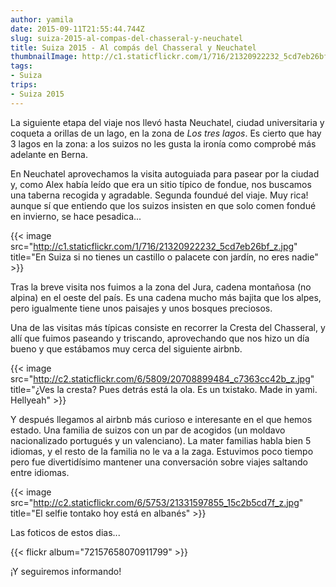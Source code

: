 ```yaml
---
author: yamila
date: 2015-09-11T21:55:44.744Z
slug: suiza-2015-al-compas-del-chasseral-y-neuchatel
title: Suiza 2015 - Al compás del Chasseral y Neuchatel
thumbnailImage: http://c1.staticflickr.com/1/716/21320922232_5cd7eb26bf_z.jpg
tags:
- Suiza
trips:
- Suiza 2015
---
```


La siguiente etapa del viaje nos llevó hasta Neuchatel, ciudad universitaria y coqueta a orillas de un lago, en la zona de <em>Los tres lagos</em>. Es cierto que hay 3 lagos en la zona: a los suizos no les gusta la ironía como comprobé más adelante en Berna.

En Neuchatel aprovechamos la visita autoguiada para pasear por la ciudad y, como Alex había leído que era un sitio típico de fondue, nos buscamos una taberna recogida y agradable. Segunda foundué del viaje. Muy rica! aunque sí que entiendo que los suizos insisten en que solo comen fondué en invierno, se hace pesadica...

{{< image src="http://c1.staticflickr.com/1/716/21320922232_5cd7eb26bf_z.jpg" title="En Suiza si no tienes un castillo o palacete con jardín, no eres nadie" >}}

Tras la breve visita nos fuimos a la zona del Jura, cadena montañosa (no alpina) en el oeste del país. Es una cadena mucho más bajita que los alpes, pero igualmente tiene unos paisajes y unos bosques preciosos.

Una de las visitas más típicas consiste en recorrer la Cresta del Chasseral, y allí que fuimos paseando y triscando, aprovechando que nos hizo un día bueno y que estábamos muy cerca del siguiente airbnb.

{{< image src="http://c2.staticflickr.com/6/5809/20708899484_c7363cc42b_z.jpg" title="¿Ves la cresta? Pues detrás está la ola. Es un txistako. Made in yami. Hellyeah" >}}

Y después llegamos al airbnb más curioso e interesante en el que hemos estado. Una familia de suizos con un par de acogidos (un moldavo nacionalizado portugués y un valenciano). La mater familias habla bien 5 idiomas, y el resto de la familia no le va a la zaga. Estuvimos poco tiempo pero fue divertidísimo mantener una conversación sobre viajes saltando entre idiomas.

{{< image src="http://c2.staticflickr.com/6/5753/21331597855_15c2b5cd7f_z.jpg" title="El selfie tontako hoy está en albanés" >}}

Las foticos de estos dias...

{{< flickr album="72157658070911799" >}}

¡Y seguiremos informando!

